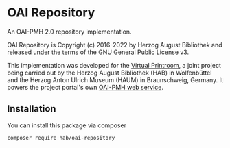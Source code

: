 OAI Repository
==

An OAI-PMH 2.0 repository implementation.

OAI Repository is Copyright (c) 2016-2022 by Herzog August Bibliothek and released
under the terms of the GNU General Public License v3.

This implementation was developed for the
[Virtual Printroom](http://www.virtuelles-kupferstichkabinett.de), a joint
project being carried out by the Herzog August Bibliothek (HAB) in
Wolfenbüttel and the Herzog Anton Ulrich Museum (HAUM) in Braunschweig,
Germany. It powers the project portal's own
[OAI-PMH web service](http://www.virtuelles-kupferstichkabinett.de/service/oai/?verb=Identify).

## Installation

You can install this package via composer

```
composer require hab/oai-repository
```
